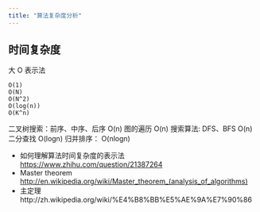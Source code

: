 ```yaml
---
title: "算法复杂度分析"
---
```


## 时间复杂度

大 O 表示法

```
O(1)
O(N)
O(N^2)
O(log(n))
O(K^n)
```

二叉树搜索：前序、中序、后序 O(n)
图的遍历 O(n)
搜索算法: DFS、BFS O(n)
二分查找 O(logn)
归并排序： O(nlogn)

-   如何理解算法时间复杂度的表示法 https://www.zhihu.com/question/21387264
-   Master theorem http://en.wikipedia.org/wiki/Master_theorem_(analysis_of_algorithms)
-   主定理http://zh.wikipedia.org/wiki/%E4%B8%BB%E5%AE%9A%E7%90%86
